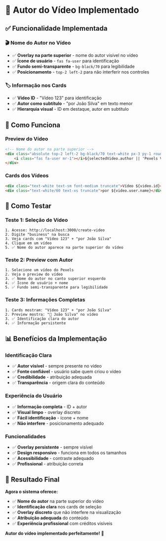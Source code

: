 # 👤 Autor do Vídeo Implementado

## ✅ Funcionalidade Implementada

### **🎬 Nome do Autor no Vídeo**
- ✅ **Overlay na parte superior** - nome do autor visível no vídeo
- ✅ **Ícone de usuário** - `fas fa-user` para identificação
- ✅ **Fundo semi-transparente** - `bg-black/70` para legibilidade
- ✅ **Posicionamento** - `top-2 left-2` para não interferir nos controles

### **🏷️ Informação nos Cards**
- ✅ **Vídeo ID** - "Vídeo 123" para identificação
- ✅ **Autor como subtítulo** - "por João Silva" em texto menor
- ✅ **Hierarquia visual** - ID em destaque, autor em subtítulo

## 🚀 Como Funciona

### **Preview do Vídeo**
```html
<!-- Nome do autor na parte superior -->
<div class="absolute top-2 left-2 bg-black/70 text-white px-3 py-1 rounded-lg text-sm font-medium">
    <i class="fas fa-user mr-1"></i>${selectedVideo.author || 'Pexels Video'}
</div>
```

### **Cards dos Vídeos**
```html
<div class="text-white text-sm font-medium truncate">Vídeo ${video.id}</div>
<div class="text-white/60 text-xs truncate">por ${video.user.name}</div>
```

## 🎯 Como Testar

### **Teste 1: Seleção de Vídeo**
```
1. Acesse: http://localhost:3000/create-video
2. Digite "business" na busca
3. Veja cards com "Vídeo 123" + "por João Silva"
4. Clique em um vídeo
5. ✅ Nome do autor aparece na parte superior do vídeo
```

### **Teste 2: Preview com Autor**
```
1. Selecione um vídeo do Pexels
2. Veja o preview do vídeo
3. ✅ Nome do autor no canto superior esquerdo
4. ✅ Ícone de usuário + nome
5. ✅ Fundo semi-transparente para legibilidade
```

### **Teste 3: Informações Completas**
```
1. Cards mostram: "Vídeo 123" + "por João Silva"
2. Preview mostra: "👤 João Silva" no vídeo
3. ✅ Identificação clara do autor
4. ✅ Informação persistente
```

## 📊 Benefícios da Implementação

### **Identificação Clara**
- ✅ **Autor visível** - sempre presente no vídeo
- ✅ **Fonte confiável** - usuário sabe quem criou o vídeo
- ✅ **Credibilidade** - atribuição adequada
- ✅ **Transparência** - origem clara do conteúdo

### **Experiência do Usuário**
- ✅ **Informação completa** - ID + autor
- ✅ **Visual limpo** - overlay discreto
- ✅ **Fácil identificação** - ícone + nome
- ✅ **Não interfere** - posicionamento adequado

### **Funcionalidades**
- ✅ **Overlay persistente** - sempre visível
- ✅ **Design responsivo** - funciona em todos os tamanhos
- ✅ **Acessibilidade** - contraste adequado
- ✅ **Profissional** - atribuição correta

## 🎉 Resultado Final

**Agora o sistema oferece:**
- ✅ **Nome do autor** na parte superior do vídeo
- ✅ **Identificação clara** nos cards de seleção
- ✅ **Overlay discreto** que não interfere na visualização
- ✅ **Atribuição adequada** do conteúdo
- ✅ **Experiência profissional** com créditos visíveis

**Autor do vídeo implementado perfeitamente!** 🚀
